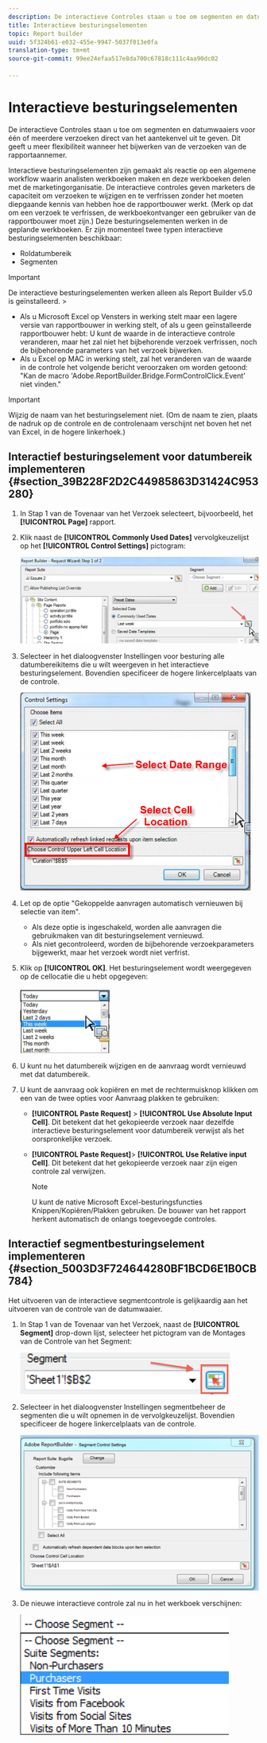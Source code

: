 ```yaml
---
description: De interactieve Controles staan u toe om segmenten en datumwaaiers voor één of meerdere verzoeken direct van het aantekenvel uit te geven. Dit geeft u meer flexibiliteit wanneer het bijwerken van de verzoeken van de rapportaannemer.
title: Interactieve besturingselementen
topic: Report builder
uuid: 5f324b61-e032-455e-9947-5037f013e0fa
translation-type: tm+mt
source-git-commit: 99ee24efaa517e8da700c67818c111c4aa90dc02

---
```



# Interactieve besturingselementen

De interactieve Controles staan u toe om segmenten en datumwaaiers voor één of meerdere verzoeken direct van het aantekenvel uit te geven. Dit geeft u meer flexibiliteit wanneer het bijwerken van de verzoeken van de rapportaannemer.

Interactieve besturingselementen zijn gemaakt als reactie op een algemene workflow waarin analisten werkboeken maken en deze werkboeken delen met de marketingorganisatie. De interactieve controles geven marketers de capaciteit om verzoeken te wijzigen en te verfrissen zonder het moeten diepgaande kennis van hebben hoe de rapportbouwer werkt. (Merk op dat om een verzoek te verfrissen, de werkboekontvanger een gebruiker van de rapportbouwer moet zijn.) Deze besturingselementen werken in de geplande werkboeken. Er zijn momenteel twee typen interactieve besturingselementen beschikbaar:

* Roldatumbereik
* Segmenten

>[!IMPORTANT]
>
>De interactieve besturingselementen werken alleen als Report Builder v5.0 is geïnstalleerd. >
>* Als u Microsoft Excel op Vensters in werking stelt maar een lagere versie van rapportbouwer in werking stelt, of als u geen geïnstalleerde rapportbouwer hebt: U kunt de waarde in de interactieve controle veranderen, maar het zal niet het bijbehorende verzoek verfrissen, noch de bijbehorende parameters van het verzoek bijwerken.
>* Als u Excel op MAC in werking stelt, zal het veranderen van de waarde in de controle het volgende bericht veroorzaken om worden getoond: &quot;Kan de macro &#39;Adobe.ReportBuilder.Bridge.FormControlClick.Event&#39; niet vinden.&quot;
>



>[!IMPORTANT]
>
>Wijzig de naam van het besturingselement niet. (Om de naam te zien, plaats de nadruk op de controle en de controlenaam verschijnt net boven het net van Excel, in de hogere linkerhoek.)

## Interactief besturingselement voor datumbereik implementeren {#section_39B228F2D2C44985863D31424C953280}

1. In Stap 1 van de Tovenaar van het Verzoek selecteert, bijvoorbeeld, het **[!UICONTROL Page]** rapport.
1. Klik naast de **[!UICONTROL Commonly Used Dates]** vervolgkeuzelijst op het **[!UICONTROL Control Settings]** pictogram:

   ![](assets/date_range_control.png)

1. Selecteer in het dialoogvenster Instellingen voor besturing alle datumbereikitems die u wilt weergeven in het interactieve besturingselement. Bovendien specificeer de hogere linkercelplaats van de controle.

   ![](assets/control_settings.png)

1. Let op de optie &quot;Gekoppelde aanvragen automatisch vernieuwen bij selectie van item&quot;.

   * Als deze optie is ingeschakeld, worden alle aanvragen die gebruikmaken van dit besturingselement vernieuwd.
   * Als niet gecontroleerd, worden de bijbehorende verzoekparameters bijgewerkt, maar het verzoek wordt niet verfrist.

1. Klik op **[!UICONTROL OK]**. Het besturingselement wordt weergegeven op de cellocatie die u hebt opgegeven:

   ![](assets/date_range_control_interactive.png)

1. U kunt nu het datumbereik wijzigen en de aanvraag wordt vernieuwd met dat datumbereik.
1. U kunt de aanvraag ook kopiëren en met de rechtermuisknop klikken om een van de twee opties voor Aanvraag plakken te gebruiken:

   * **[!UICONTROL Paste Request]** > **[!UICONTROL Use Absolute Input Cell]**. Dit betekent dat het gekopieerde verzoek naar dezelfde interactieve besturingselement voor datumbereik verwijst als het oorspronkelijke verzoek.

   * **[!UICONTROL Paste Request]**> **[!UICONTROL Use Relative input Cell]**. Dit betekent dat het gekopieerde verzoek naar zijn eigen controle zal verwijzen.

      >[!NOTE]
      >
      >U kunt de native Microsoft Excel-besturingsfuncties Knippen/Kopiëren/Plakken gebruiken. De bouwer van het rapport herkent automatisch de onlangs toegevoegde controles.

## Interactief segmentbesturingselement implementeren {#section_5003D3F724644280BF1BCD6E1B0CB784}

Het uitvoeren van de interactieve segmentcontrole is gelijkaardig aan het uitvoeren van de controle van de datumwaaier.

1. In Stap 1 van de Tovenaar van het Verzoek, naast de **[!UICONTROL Segment]** drop-down lijst, selecteer het pictogram van de Montages van de Controle van het Segment:

   ![](assets/segment_interactive_1.png)

1. Selecteer in het dialoogvenster Instellingen segmentbeheer de segmenten die u wilt opnemen in de vervolgkeuzelijst. Bovendien specificeer de hogere linkercelplaats van de controle.

   ![](assets/segment_drop_down_properties.png)

1. De nieuwe interactieve controle zal nu in het werkboek verschijnen:

   ![](assets/segment_interactive_3.png)

